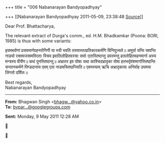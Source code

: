 +++
title = "006 Nabanarayan Bandyopadhyay"

+++
[[Nabanarayan Bandyopadhyay	2011-05-09, 23:38:48 [Source](https://groups.google.com/g/bvparishat/c/YLlE32B5P7s)]]



Dear Prof. Bhattacharya,

The relevant extract of Durga's comm., ed. H.M. Bhadkamkar (Poona: BORI, 1985) is thus with some variants:

इयमथर्वणां प्रसवमार्गवहनरोगिणी या स्त्री भवति तस्यास्तत्प्रतिकारकर्मणि विनियुज्यते॥ अमूर्या यन्ति स्रवन्ति नाड्यो रक्तमजस्रमविरताः स्त्रिय इवातिलोहितवस्त्राः सर्वाः एतास्तिष्ठन्तु उपरमन्तु हतलोहितवहनमार्गा अस्य मन्त्रस्य वीर्येण॥ कथं पुनस्तिष्ठन्तु॥ अभ्रातर इव योषाः यथा काश्चिदभ्रातृका योषा हतभर्तृवंशमार्गास्तिष्ठन्ति सन्तानकर्मणे पिण्डदानाय एवम् एता नाड्यस्तिष्ठन्त्विति॥ एवमस्याम् ऋचि अभ्रातृकाया अनिर्वाह उपमया लिंगतो दर्शितः॥  
  
Best regards,  
Nabanarayan Bandyopadhyay  

------------------------------------------------------------------------

**From:** Bhagwan Singh \<[bhagw...@yahoo.co.in]()\>  
**To:** [bvpar...@googlegroups.com]()  

**Sent:** Monday, 9 May 2011 12:28 AM





